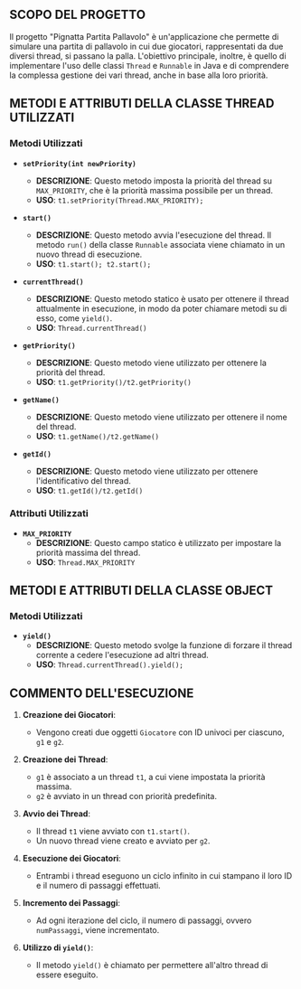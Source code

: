 ## SCOPO DEL PROGETTO

Il progetto "Pignatta Partita Pallavolo" è un'applicazione che permette di simulare una partita di pallavolo in cui due giocatori, rappresentati da due diversi thread, si passano la palla. L'obiettivo principale, inoltre, è quello di implementare l'uso delle classi `Thread` e `Runnable` in Java e di comprendere la complessa gestione dei vari thread, anche in base alla loro priorità.

## METODI E ATTRIBUTI DELLA CLASSE THREAD UTILIZZATI
### Metodi Utilizzati
- **`setPriority(int newPriority)`**
  - **DESCRIZIONE**: Questo metodo imposta la priorità del thread su `MAX_PRIORITY`, che è la priorità massima possibile per un thread.
  - **USO**: `t1.setPriority(Thread.MAX_PRIORITY);` 

- **`start()`**
  - **DESCRIZIONE**: Questo metodo avvia l'esecuzione del thread. Il metodo `run()` della classe `Runnable` associata viene chiamato in un nuovo thread di esecuzione.
  - **USO**: `t1.start(); t2.start();`

- **`currentThread()`**
  - **DESCRIZIONE**: Questo metodo statico è usato per ottenere il thread attualmente in esecuzione, in modo da poter chiamare metodi su di esso, come `yield()`.
  - **USO**: `Thread.currentThread()`

- **`getPriority()`**
  - **DESCRIZIONE**: Questo metodo viene utilizzato per ottenere la priorità del thread.
  - **USO**: `t1.getPriority()/t2.getPriority()`

- **`getName()`**
  - **DESCRIZIONE**: Questo metodo viene utilizzato per ottenere il nome del thread.
  - **USO**: `t1.getName()/t2.getName()`

- **`getId()`**
  - **DESCRIZIONE**: Questo metodo viene utilizzato per ottenere l'identificativo del thread.
  - **USO**: `t1.getId()/t2.getId()`

### Attributi Utilizzati
- **`MAX_PRIORITY`**
  - **DESCRIZIONE**: Questo campo statico è utilizzato per impostare la priorità massima del thread.
  - **USO**: `Thread.MAX_PRIORITY`

## METODI E ATTRIBUTI DELLA CLASSE OBJECT
### Metodi Utilizzati
- **`yield()`**
  - **DESCRIZIONE**: Questo metodo svolge la funzione di forzare il thread corrente a cedere l'esecuzione ad altri thread.
  - **USO**: `Thread.currentThread().yield();`

## COMMENTO DELL'ESECUZIONE

1. **Creazione dei Giocatori**:
   - Vengono creati due oggetti `Giocatore` con ID univoci per ciascuno, `g1` e `g2`.

2. **Creazione dei Thread**:
   - `g1` è associato a un thread `t1`, a cui viene impostata la priorità massima. 
   - `g2` è avviato in un thread con priorità predefinita.

3. **Avvio dei Thread**:
   - Il thread `t1` viene avviato con `t1.start()`.
   - Un nuovo thread viene creato e avviato per `g2`.

4. **Esecuzione dei Giocatori**:
   - Entrambi i thread eseguono un ciclo infinito in cui stampano il loro ID e il numero di passaggi effettuati.

5. **Incremento dei Passaggi**:
   - Ad ogni iterazione del ciclo, il numero di passaggi, ovvero `numPassaggi`, viene incrementato.

6. **Utilizzo di `yield()`**:
   - Il metodo `yield()` è chiamato per permettere all'altro thread di essere eseguito.

